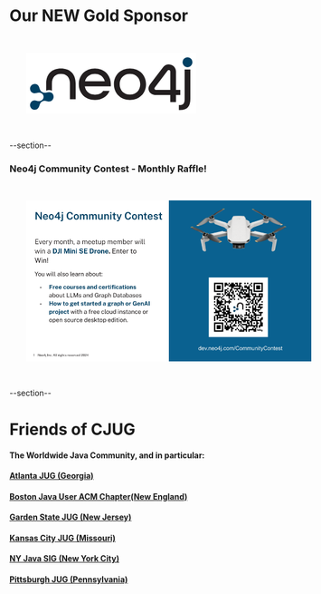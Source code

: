 # Our NEW Gold Sponsor
<img src="images/neo4j.png" style="border:none; box-shadow:none; margin: 30px; background:white;"/>

--section--
### Neo4j Community Contest - Monthly Raffle!
<img src="images/neo4j_2024_raffle.png" style="border:none; box-shadow:none; margin: 30px; background:white;"/>

--section--
# Friends of CJUG
#### The Worldwide Java Community, and in particular:
####  [Atlanta JUG (Georgia)](https://ajug.org)
####  [Boston Java User ACM Chapter(New England)](https://nejug.org)
####  [Garden State JUG (New Jersey)](https://gsjug.org)
####  [Kansas City JUG (Missouri)](https://meetup.com/KansasCityJUG)
####  [NY Java SIG (New York City)](https://javasig.com)
####  [Pittsburgh JUG (Pennsylvania)](https://meetup.com/The-Pittsburgh-Java-Meetup-Group)
